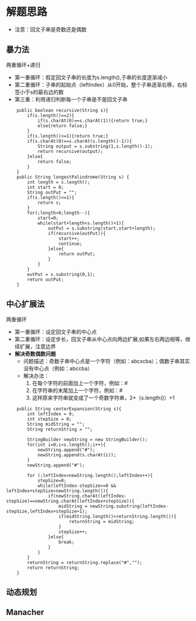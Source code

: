 # 解题思路
- 注意：回文子串是奇数还是偶数
## 暴力法
两重循环+递归
- 第一重循环：假定回文子串的长度为s.length(),子串的长度逐渐减小
- 第二重循环：子串的起始点（leftIndex）从0开始，整个子串逐渐右移，右标签小于s的最右边的数
- 第三重：利用递归判断每一个子串是不是回文子串
```
    public boolean recursive(String s){
        if(s.length()==2){
            if(s.charAt(0)==s.charAt(1)){return true;}
            else{return false;}
        }
        if(s.length()<=1){return true;}
        if(s.charAt(0)==s.charAt(s.length()-1)){
            String output = s.substring(1,s.length()-1);
            return recursive(output);
        }else{
            return false;
        }
    }
    public String longestPalindrome(String s) {
        int length = s.length();
        int start = 0;
        String outPut = "";
        if(s.length()<=1){
            return s;
        }
        for(;length>0;length--){
            start=0;
            while(start+length<s.length()+1){
                outPut = s.substring(start,start+length);
                if(recursive(outPut)){
                    start++;
                    continue;
                }else{
                    return outPut;
                }
            }
        }
        outPut = s.substring(0,1);
        return outPut;
    }
```
## 中心扩展法
两重循环
- 第一重循环：设定回文子串的中心点
- 第二重循环：设定步长，回文子串从中心点向两边扩展,如果左右两边相等，继续扩展，注意边界
- **解决奇数偶数问题**
    - 问题描述：奇数子串中心点是一个字符（例如：abcxcba）；偶数子串其实没有中心点（例如：abccba）
    - 解决办法：
        1. 在每个字符的前面加上一个字符，例如：#
        2. 在字符串的末尾加上一个字符，例如：#
        3. 这样原来字符串就变成了一个奇数字符串，2*（s.length()）+1
```
    public String centerExpansion(String s){
        int leftIndex = 0;
        int stepSize = 0;
        String midString = "";
        String returnString = "";

        StringBuilder newString = new StringBuilder();
        for(int i=0;i<s.length();i++){
            newString.append("#");
            newString.append(s.charAt(i));
        }
        newString.append("#");

        for (;leftIndex<newString.length();leftIndex++){
            stepSize=0;
            while(leftIndex-stepSize>=0 && leftIndex+stepSize<newString.length()){
                if(newString.charAt(leftIndex-stepSize)==newString.charAt(leftIndex+stepSize)){
                    midString = newString.substring(leftIndex-stepSize,leftIndex+stepSize+1);
                    if(midString.length()>returnString.length()){
                        returnString = midString;
                    }
                    stepSize++;
                }else{
                    break;
                }
            }
        }
        returnString = returnString.replace("#","");
        return returnString;
    }
```
## 动态规划

## Manacher